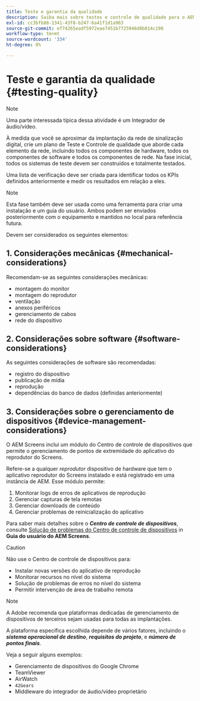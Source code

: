```yaml
---
title: Teste e garantia da qualidade
description: Saiba mais sobre testes e controle de qualidade para o AEM Screens no Guia de práticas recomendadas.
exl-id: cc3bfb88-1341-43f8-b247-6a41f1d1a963
source-git-commit: ef74265eadf5972eae7451b7725946d8b014c198
workflow-type: tm+mt
source-wordcount: '334'
ht-degree: 0%

---
```


# Teste e garantia da qualidade {#testing-quality}

>[!NOTE]
>Uma parte interessada típica dessa atividade é um Integrador de áudio/vídeo.

À medida que você se aproximar da implantação da rede de sinalização digital, crie um plano de Teste e Controle de qualidade que aborde cada elemento da rede, incluindo todos os componentes de hardware, todos os componentes de software e todos os componentes de rede.
Na fase inicial, todos os sistemas de teste devem ser construídos e totalmente testados.

Uma lista de verificação deve ser criada para identificar todos os KPIs definidos anteriormente e medir os resultados em relação a eles.

>[!NOTE]
>
>Esta fase também deve ser usada como uma ferramenta para criar uma instalação e um guia do usuário. Ambos podem ser enviados posteriormente com o equipamento e mantidos no local para referência futura.

Devem ser considerados os seguintes elementos:

## 1. Considerações mecânicas {#mechanical-considerations}

Recomendam-se as seguintes considerações mecânicas:

* montagem do monitor
* montagem do reprodutor
* ventilação
* anexos periféricos
* gerenciamento de cabos
* rede do dispositivo

## 2. Considerações sobre software {#software-considerations}

As seguintes considerações de software são recomendadas:

* registro do dispositivo
* publicação de mídia
* reprodução
* dependências do banco de dados (definidas anteriormente)


## 3. Considerações sobre o gerenciamento de dispositivos {#device-management-considerations}

O AEM Screens inclui um módulo do Centro de controle de dispositivos que permite o gerenciamento de pontos de extremidade do aplicativo do reprodutor do Screens.

Refere-se a qualquer *reprodutor* dispositivo de hardware que tem o aplicativo reprodutor do Screens instalado e está registrado em uma instância de AEM.
Esse módulo permite:

1. Monitorar logs de erros de aplicativos de reprodução
1. Gerenciar capturas de tela remotas
1. Gerenciar downloads de conteúdo
1. Gerenciar problemas de reinicialização do aplicativo

Para saber mais detalhes sobre o ***Centro de controle de dispositivos***, consulte [Solução de problemas do Centro de controle de dispositivos](https://experienceleague.adobe.com/en/docs/experience-manager-screens/user-guide/troubleshooting/monitoring-screens) in **Guia do usuário do AEM Screens**.

>[!CAUTION]
>
>Não use o Centro de controle de dispositivos para:
>
>* Instalar novas versões do aplicativo de reprodução
>* Monitorar recursos no nível do sistema
>* Solução de problemas de erros no nível do sistema
>* Permitir intervenção de área de trabalho remota


>[!NOTE]
>
> A Adobe recomenda que plataformas dedicadas de gerenciamento de dispositivos de terceiros sejam usadas para todas as implantações.

A plataforma específica escolhida depende de vários fatores, incluindo o ***sistema operacional de destino***, ***requisitos do projeto***, e ***número de pontos finais***.

Veja a seguir alguns exemplos:

* Gerenciamento de dispositivos do Google Chrome
* TeamViewer
* AirWatch
* `42Gears`
* Middleware do integrador de áudio/vídeo proprietário
